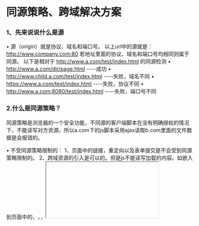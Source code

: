 同源策略、跨域解决方案
==================


### 1、先来说说什么是源
•	源（origin）就是协议、域名和端口号。
以上url中的源就是：http://www.company.com:80
若地址里面的协议、域名和端口号均相同则属于同源。
以下是相对于 http://www.a.com/test/index.html 的同源检测
•	http://www.a.com/dir/page.html ----成功
•	http://www.child.a.com/test/index.html ----失败，域名不同
•	https://www.a.com/test/index.html ----失败，协议不同
•	http://www.a.com:8080/test/index.html ----失败，端口号不同

### 2.什么是同源策略？
同源策略是浏览器的一个安全功能，不同源的客户端脚本在没有明确授权的情况下，不能读写对方资源。所以a.com下的js脚本采用ajax读取b.com里面的文件数据是会报错的。

•	不受同源策略限制的：
1、页面中的链接，重定向以及表单提交是不会受到同源策略限制的。
2、跨域资源的引入是可以的。但是js不能读写加载的内容。如嵌入到页面中的<script src="..."></script>，<img>，<link>，<iframe>等。

###  二、跨域
1、什么是跨域
受前面所讲的浏览器同源策略的影响，不是同源的脚本不能操作其他源下面的对象。想要操作另一个源下的对象是就需要跨域。

2、跨域的实现形式
•	降域 document.domain
同源策略认为域和子域属于不同的域，如：
child1.a.com 与 a.com，
child1.a.com 与 child2.a.com，
xxx.child1.a.com 与 child1.a.com
两两不同源，可以通过设置 document.damain='a.com'，浏览器就会认为它们都是同一个源。想要实现以上任意两个页面之间的通信，两个页面必须都设置documen.damain='a.com'。
此方式的特点：
1.	只能在父域名与子域名之间使用，且将 xxx.child1.a.com域名设置为a.com后，不能再设置成child1.a.com。
2.	存在安全性问题，当一个站点被攻击后，另一个站点会引起安全漏洞。
3.	这种方法只适用于 Cookie 和 iframe 窗口。
•	JSONP跨域
JSONP和JSON并没有什么关系！
JSONP的原理：（举例：a.com/jsonp.html想得到b.com/main.js中的数据）在a.com的jsonp.html里创建一个回调函数xxx，动态添加<script>元素，向服务器发送请求，请求地址后面加上查询字符串，通过callback参数指定回调函数的名字。请求地址为http://b.com/main.js?callback=xxx。在main.js中调用这个回调函数xxx，并且以JSON数据形式作为参数传递，完成回调。我们来看看代码：
•	// a.com/jsonp.html中的代码
• 

```
复制代码
 1 function addScriptTag(src) { 
 2 •    var script = document.createElement('script'); 
 3 •    script.setAttribute("type","text/javascript"); 
 4 •    script.src = src; 
 5 •    document.body.appendChild(script);
 6 •    }
 7 •    window.onload = function () { 
 8 •    addScriptTag('http://b.com/main.js?callback=foo');
 9 •    } //window.onload是为了让页面加载完成后再执行
10 •    function foo(data) { 
11 •    console.log(data.name+"欢迎您");
12 •    };
复制代码
 
```

//b.com/main.js中的代码
foo({name:"hl"})
这样便实现了跨域的参数传递。

采用jsonp跨域也存在问题：
1.	使用这种方法，只要是个网站都可以拿到b.com里的数据，存在安全性问题。需要网站双方商议基础token的身份验证，这里不详述。
2.	只能是GET，不能POST。
3.	可能被注入恶意代码，篡改页面内容，可以采用字符串过滤来规避此问题。

•	CORS
CORS是一个W3C标准，全称是"跨域资源共享"（Cross-origin resource sharing）。
它允许浏览器向跨源服务器，发出XMLHttpRequest请求，从而克服了AJAX只能同源使用的限制。
刚才的例子中，在b.com里面添加响应头声明允许a.com的访问，代码：
Access-Control-Allow-Origin: http://a.com
然后a.com就可以用ajax获取b.com里的数据了。
注意：此方法IE8以下完全不支持，IE8-10部分支持。详见caniuse-CORS
详细内容请参考：跨域资源共享 CORS 详解

•	其它方法
1.	HTML5的postMessage方法
2.	window.name
3.	location.hash











